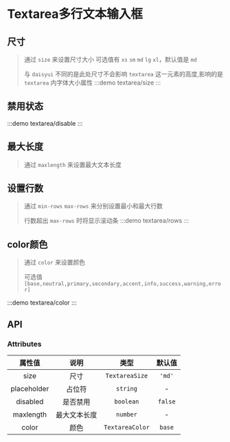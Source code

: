 # Textarea多行文本输入框

## 尺寸
> 通过 `size` 来设置尺寸大小 可选值有 `xs` `sm` `md` `lg` `xl`，默认值是 `md`
>>
> 与 `daisyui` 不同的是此处尺寸不会影响 `textarea` 这一元素的高度,影响的是 `textarea` 内字体大小属性
:::demo textarea/size
:::

## 禁用状态
:::demo textarea/disable
:::


## 最大长度
> 通过 `maxlength` 来设置最大文本长度

## 设置行数
> 通过 `min-rows` `max-rows` 来分别设置最小和最大行数
>>
> 行数超出 `max-rows` 时将显示滚动条
:::demo textarea/rows
:::

## color颜色
> 通过 `color` 来设置颜色
>>
> 可选值 `[base,neutral,primary,secondary,accent,info,success,warning,error] `

:::demo textarea/color
:::

## API

### Attributes
|   属性值    |     说明     |      类型       | 默认值  |
| :---------: | :----------: | :-------------: | :-----: |
|    size     |     尺寸     | `TextareaSize`  | `'md'`  |
| placeholder |    占位符    |    `string`     |    -    |
|  disabled   |   是否禁用   |    `boolean`    | `false` |
|  maxlength  | 最大文本长度 |    `number`     |    -    |
|    color    |     颜色     | `TextareaColor` | `base`  |